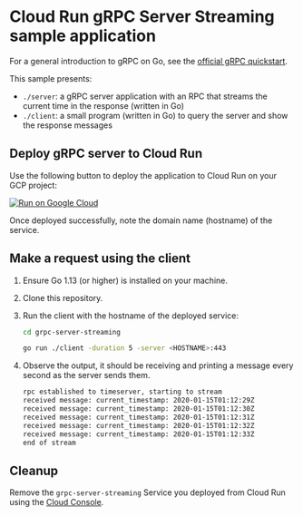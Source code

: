 # Cloud Run gRPC Server Streaming sample application

For a general introduction to gRPC on Go, see the [official gRPC
quickstart](https://grpc.io/docs/quickstart/go/).

This sample presents:

- `./server`: a gRPC server application with an RPC that streams the current
  time in the response (written in Go)
- `./client`: a small program (written in Go) to query the server and show the
  response messages

## Deploy gRPC server to Cloud Run

Use the following button to deploy the application to Cloud Run on your GCP
project:

[![Run on Google Cloud](https://deploy.cloud.run/button.svg)](https://deploy.cloud.run?dir=grpc-server-streaming)

Once deployed successfully, note the domain name (hostname) of the service.

## Make a request using the client

1. Ensure Go 1.13 (or higher) is installed on your machine.

2. Clone this repository.

3. Run the client with the hostname of the deployed service:

    ```sh
   cd grpc-server-streaming
   ```

   ```sh
   go run ./client -duration 5 -server <HOSTNAME>:443
    ```

4. Observe the output, it should be receiving and printing a message
   every second as the server sends them.

    ```sh
   rpc established to timeserver, starting to stream
   received message: current_timestamp: 2020-01-15T01:12:29Z
   received message: current_timestamp: 2020-01-15T01:12:30Z
   received message: current_timestamp: 2020-01-15T01:12:31Z
   received message: current_timestamp: 2020-01-15T01:12:32Z
   received message: current_timestamp: 2020-01-15T01:12:33Z
   end of stream
    ```

## Cleanup

Remove the `grpc-server-streaming` Service you deployed from Cloud Run
using the [Cloud Console](https://console.cloud.google.com/run).
